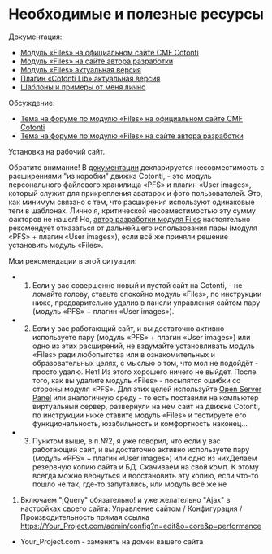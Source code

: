 Необходимые и полезные ресурсы
===========

Документация:
 - [Модуль «Files» на официальном сайте CMF Cotonti](https://www.cotonti.com/ru/extensions/files-media/files-module)
 - [Модуль «Files» на сайте автора разработки](https://www.cotonti.com/ru/extensions/files-media/files-module)
 - [Модуль «Files» актуальная версия](https://github.com/Alex300/files)
 - [Плагин «Cotonti Lib» актуальная версия](https://github.com/Alex300/cotonti-lib)
 - [Шаблоны и примеры от меня лично](https://github.com/webitproff/files-TPL)
 
Обсуждение:
 - [Тема на форуме по модулю «Files» на официальном сайте CMF Cotonti](https://www.cotonti.com/ru/forums?m=posts&q=7715&n=last#bottom)
 - [Тема на форуме по модулю «Files» на сайте автора разработки](https://lily-software.com/forums?m=posts&q=307)
 
Установка на рабочий сайт.

Обратите внимание!
В [документации](https://www.cotonti.com/ru/extensions/files-media/files-module#ch4) декларируется несовместимость c расширениями "из коробки" движка Cotonti, - это модуль персонального файлового хранилища «PFS» и плагин «User images», который служит для прикрепления аватарок и фото пользователей.
Это, как минимум связано с тем, что расширения используют одинаковые теги в шаблонах.
Лично я, критической несовместимостью эту сумму факторов не нашел! 
Но, [автор разработки модуля Files](https://www.cotonti.com/ru/users/Alex300) настоятельно рекомендует отказаться от дальнейшего использования пары (модуля «PFS» + плагин «User images»), если всё же приняли решение установить модуль «Files». 

Мои рекомендации в этой ситуации:
 - 1. Если у вас совершенно новый и пустой сайт на Cotonti, - не ломайте голову, ставьте спокойно модуль «Files», по инструкции ниже, предварительно удалив в панели управления сайтом пару (модуль «PFS» + плагин «User images»).
 - 2. Если у вас работающий сайт, и вы достаточно активно используете пару (модуль «PFS» + плагин «User images») или одно из этих расширений, не вздумайте установливать модуль «Files» ради любопытства или в ознакомительных и образовательных целях, с мыслью о том, что мол не подойдёт - просто удалю.
 Нет! Из этого хорошего ничего не выйдет. После того, как вы удалите модуль «Files» - посыпятся ошибки со стороны модуля «PFS». Для этих целей используйте [Open Server Panel](https://ospanel.io/) или аналогичную среду - то есть поставили на компьютер виртуальный сервер, развернули на нем сайт на движке Cotonti, по инструкции ниже ставите модуль «Files» и тестируете его функциональность, юзабильность и комфортность наконец...
 - 3. Пунктом выше, в п.№2, я уже говорил, что если у вас работающий сайт, и вы достаточно активно используете пару (модуль «PFS» + плагин «User images») или одно из нихДелаем резервную копию сайта и БД. Скачиваем на свой комп. К этому всегда можно вернуться и восстановить эту копию, если что-то пошло не так, где-то запутались, или модуль всё же не 


1. Включаем "jQuery" обязательно! и уже желательно "Ajax" в настройках своего сайта:
Управление сайтом / Конфигурация / Производительность
прямая ссылка https://Your_Project.com/admin/config?n=edit&o=core&p=performance
* Your_Project.com - заменить на домен вашего сайта


 
